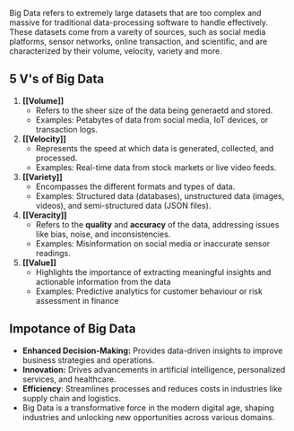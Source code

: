 Big Data refers to extremely large datasets that are too complex and massive for traditional data-processing software to handle effectively.
These datasets come from a vareity of sources, such as social media platforms, sensor networks, online transaction, and scientific, and are characterized by their volume, velocity, variety and more.

## 5 V's of Big Data

1. **[[Volume]]**
	- Refers to the sheer size of the data being generaetd and stored.
	- Examples: Petabytes of data from social media, IoT devices, or transaction logs.
2.  **[[Velocity]]**
	- Represents the speed at which data is generated, collected, and processed.
	- Examples: Real-time data from stock markets or live video feeds.
3. **[[Variety]]**
	- Encompasses the different formats and types of data.
	- Examples: Structured data (databases), unstructured data (images, videos), and semi-structured data (JSON files).
4. **[[Veracity]]**
	- Refers to the **quality** and **accuracy** of the data, addressing issues like bias, noise, and inconsistencies.
	- Examples: Misinformation on social media or inaccurate sensor readings.
5. **[[Value]]**
	- Highlights the importance of extracting meaningful insights and actionable information from the data
	- Examples: Predictive analytics for customer behaviour or risk assessment in finance

## Impotance of Big Data

- **Enhanced Decision-Making:** Provides data-driven insights to improve business strategies and operations.
- **Innovation:** Drives advancements in artificial intelligence, personalized services, and healthcare.
- **Efficiency**: Streamlines processes and reduces costs in industries like supply chain and logistics.
- Big Data is a transformative force in the modern digital age, shaping industries and unlocking new opportunities across various domains.